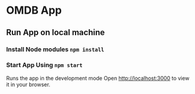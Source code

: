 # OMDB App 


## Run App on local machine 

### Install Node modules `npm install`

### Start App Using `npm start`


Runs the app in the development mode
Open [http://localhost:3000](http://localhost:3000) to view it in your browser.
